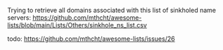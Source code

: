 Trying to retrieve all domains associated with this list of sinkholed name servers: https://github.com/mthcht/awesome-lists/blob/main/Lists/Others/sinkhole_ns_list.csv

todo: https://github.com/mthcht/awesome-lists/issues/26
